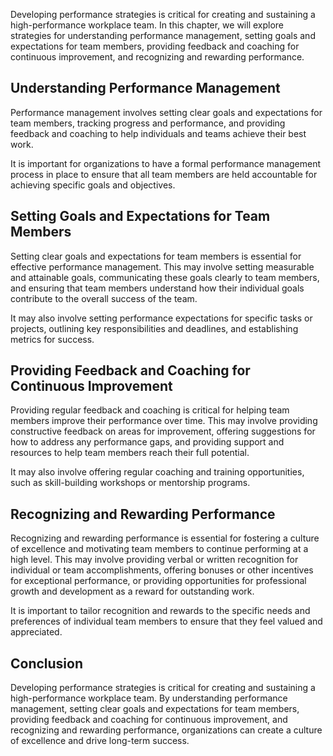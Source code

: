 
Developing performance strategies is critical for creating and sustaining a high-performance workplace team. In this chapter, we will explore strategies for understanding performance management, setting goals and expectations for team members, providing feedback and coaching for continuous improvement, and recognizing and rewarding performance.

Understanding Performance Management
------------------------------------

Performance management involves setting clear goals and expectations for team members, tracking progress and performance, and providing feedback and coaching to help individuals and teams achieve their best work.

It is important for organizations to have a formal performance management process in place to ensure that all team members are held accountable for achieving specific goals and objectives.

Setting Goals and Expectations for Team Members
-----------------------------------------------

Setting clear goals and expectations for team members is essential for effective performance management. This may involve setting measurable and attainable goals, communicating these goals clearly to team members, and ensuring that team members understand how their individual goals contribute to the overall success of the team.

It may also involve setting performance expectations for specific tasks or projects, outlining key responsibilities and deadlines, and establishing metrics for success.

Providing Feedback and Coaching for Continuous Improvement
----------------------------------------------------------

Providing regular feedback and coaching is critical for helping team members improve their performance over time. This may involve providing constructive feedback on areas for improvement, offering suggestions for how to address any performance gaps, and providing support and resources to help team members reach their full potential.

It may also involve offering regular coaching and training opportunities, such as skill-building workshops or mentorship programs.

Recognizing and Rewarding Performance
-------------------------------------

Recognizing and rewarding performance is essential for fostering a culture of excellence and motivating team members to continue performing at a high level. This may involve providing verbal or written recognition for individual or team accomplishments, offering bonuses or other incentives for exceptional performance, or providing opportunities for professional growth and development as a reward for outstanding work.

It is important to tailor recognition and rewards to the specific needs and preferences of individual team members to ensure that they feel valued and appreciated.

Conclusion
----------

Developing performance strategies is critical for creating and sustaining a high-performance workplace team. By understanding performance management, setting clear goals and expectations for team members, providing feedback and coaching for continuous improvement, and recognizing and rewarding performance, organizations can create a culture of excellence and drive long-term success.
